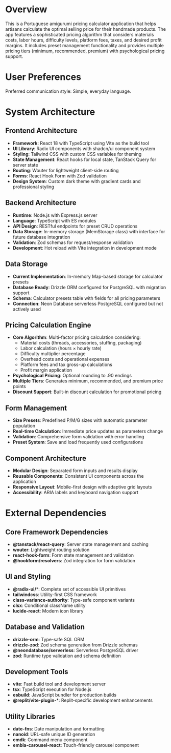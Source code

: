 # Overview

This is a Portuguese amigurumi pricing calculator application that helps artisans calculate the optimal selling price for their handmade products. The app features a sophisticated pricing algorithm that considers materials costs, labor hours, difficulty levels, platform fees, taxes, and desired profit margins. It includes preset management functionality and provides multiple pricing tiers (minimum, recommended, premium) with psychological pricing support.

# User Preferences

Preferred communication style: Simple, everyday language.

# System Architecture

## Frontend Architecture
- **Framework**: React 18 with TypeScript using Vite as the build tool
- **UI Library**: Radix UI components with shadcn/ui component system
- **Styling**: Tailwind CSS with custom CSS variables for theming
- **State Management**: React hooks for local state, TanStack Query for server state
- **Routing**: Wouter for lightweight client-side routing
- **Forms**: React Hook Form with Zod validation
- **Design System**: Custom dark theme with gradient cards and professional styling

## Backend Architecture
- **Runtime**: Node.js with Express.js server
- **Language**: TypeScript with ES modules
- **API Design**: RESTful endpoints for preset CRUD operations
- **Data Storage**: In-memory storage (MemStorage class) with interface for future database integration
- **Validation**: Zod schemas for request/response validation
- **Development**: Hot reload with Vite integration in development mode

## Data Storage
- **Current Implementation**: In-memory Map-based storage for calculator presets
- **Database Ready**: Drizzle ORM configured for PostgreSQL with migration support
- **Schema**: Calculator presets table with fields for all pricing parameters
- **Connection**: Neon Database serverless PostgreSQL configured but not actively used

## Pricing Calculation Engine
- **Core Algorithm**: Multi-factor pricing calculation considering:
  - Material costs (threads, accessories, stuffing, packaging)
  - Labor calculation (hours × hourly rate)
  - Difficulty multiplier percentage
  - Overhead costs and operational expenses
  - Platform fees and tax gross-up calculations
  - Profit margin application
- **Psychological Pricing**: Optional rounding to .90 endings
- **Multiple Tiers**: Generates minimum, recommended, and premium price points
- **Discount Support**: Built-in discount calculation for promotional pricing

## Form Management
- **Size Presets**: Predefined P/M/G sizes with automatic parameter population
- **Real-time Calculation**: Immediate price updates as parameters change
- **Validation**: Comprehensive form validation with error handling
- **Preset System**: Save and load frequently used configurations

## Component Architecture
- **Modular Design**: Separated form inputs and results display
- **Reusable Components**: Consistent UI components across the application
- **Responsive Layout**: Mobile-first design with adaptive grid layouts
- **Accessibility**: ARIA labels and keyboard navigation support

# External Dependencies

## Core Framework Dependencies
- **@tanstack/react-query**: Server state management and caching
- **wouter**: Lightweight routing solution
- **react-hook-form**: Form state management and validation
- **@hookform/resolvers**: Zod integration for form validation

## UI and Styling
- **@radix-ui/***: Complete set of accessible UI primitives
- **tailwindcss**: Utility-first CSS framework
- **class-variance-authority**: Type-safe component variants
- **clsx**: Conditional className utility
- **lucide-react**: Modern icon library

## Database and Validation
- **drizzle-orm**: Type-safe SQL ORM
- **drizzle-zod**: Zod schema generation from Drizzle schemas
- **@neondatabase/serverless**: Serverless PostgreSQL driver
- **zod**: Runtime type validation and schema definition

## Development Tools
- **vite**: Fast build tool and development server
- **tsx**: TypeScript execution for Node.js
- **esbuild**: JavaScript bundler for production builds
- **@replit/vite-plugin-***: Replit-specific development enhancements

## Utility Libraries
- **date-fns**: Date manipulation and formatting
- **nanoid**: URL-safe unique ID generation
- **cmdk**: Command menu component
- **embla-carousel-react**: Touch-friendly carousel component